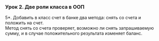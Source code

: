 ﻿### Урок 2. Две роли класса в ООП

5*. Добавить в класс счет в банке два метода: снять со счета и положить на счет.<br> 
Метод снять со счета проверяет, возможно ли снять запрашиваемую сумму, и в случае положительного результата изменяет баланс.